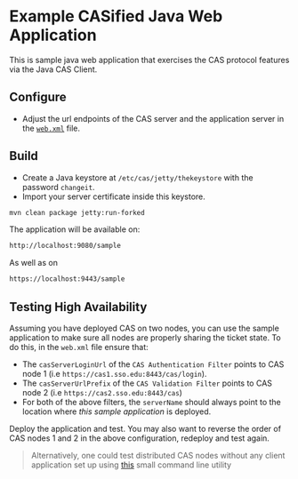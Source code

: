 # Example CASified Java Web Application

This is sample java web application that exercises the CAS protocol features via the Java CAS Client.

Configure
---------

- Adjust the url endpoints of the CAS server and 
the application server in the [`web.xml`](https://github.com/UniconLabs/cas-sample-java-webapp/blob/master/src/main/webapp/WEB-INF/web.xml) file.

## Build

* Create a Java keystore at `/etc/cas/jetty/thekeystore` with the password `changeit`.
* Import your server certificate inside this keystore.

```bash
mvn clean package jetty:run-forked
```

The application will be available on:
```bash
http://localhost:9080/sample
```
As well as on
```bash
https://localhost:9443/sample
```

 
## Testing High Availability

Assuming you have deployed CAS on two nodes, you can use the sample application to make sure all nodes are properly
sharing the ticket state. To do this, in the `web.xml` file ensure that:

- The `casServerLoginUrl` of the `CAS Authentication Filter` points to CAS node 1 (i.e `https://cas1.sso.edu:8443/cas/login`).
- The `casServerUrlPrefix` of the `CAS Validation Filter` points to CAS node 2 (i.e `https://cas2.sso.edu:8443/cas`)
- For both of the above filters, the `serverName` should always point to the location where *this sample application* is deployed.


Deploy the application and test. You may also want to reverse the order of CAS 
nodes 1 and 2 in the above configuration, redeploy and test again.

> Alternatively, one could test distributed CAS nodes without any client application 
set up using [this](https://github.com/UniconLabs/duct) small command line utility




